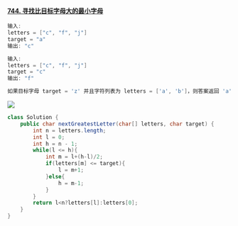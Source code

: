 #### [744. 寻找比目标字母大的最小字母](https://leetcode-cn.com/problems/find-smallest-letter-greater-than-target/)

```java
输入:
letters = ["c", "f", "j"]
target = "a"
输出: "c"

输入:
letters = ["c", "f", "j"]
target = "c"
输出: "f"

如果目标字母 target = 'z' 并且字符列表为 letters = ['a', 'b']，则答案返回 'a'
```

![](C:\Users\yangjiewei\Desktop\公众号\7.8\10.png)



```java
class Solution {
    public char nextGreatestLetter(char[] letters, char target) {
        int n = letters.length;
        int l = 0;
        int h = n - 1;
        while(l <= h){
            int m = l+(h-l)/2;
            if(letters[m] <= target){
                l = m+1;
            }else{
                h = m-1;
            }
        }
        return l<n?letters[l]:letters[0];
    }
}
```



